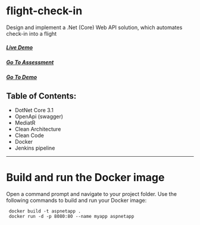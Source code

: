 # flight-check-in
Design and implement a .Net (Core) Web API solution, which automates check-in into a flight

##### [Live Demo](https://flight-check-in.scuticode.com/swagger/index.html)

##### [Go To Assessment](/Flight-Assessment.pdf)

##### [Go To Demo](http://ec2-15-161-128-43.eu-south-1.compute.amazonaws.com:8090/index.html)


## Table of Contents:
  - DotNet Core 3.1
  - OpenApi (swagger)
  - MediatR
  - Clean Architecture
  - Clean Code
  - Docker
  - Jenkins pipeline
___

# Build and run the Docker image
Open a command prompt and navigate to your project folder.
Use the following commands to build and run your Docker image:

```
 docker build -t aspnetapp .
 docker run -d -p 8080:80 --name myapp aspnetapp
 ```


  



